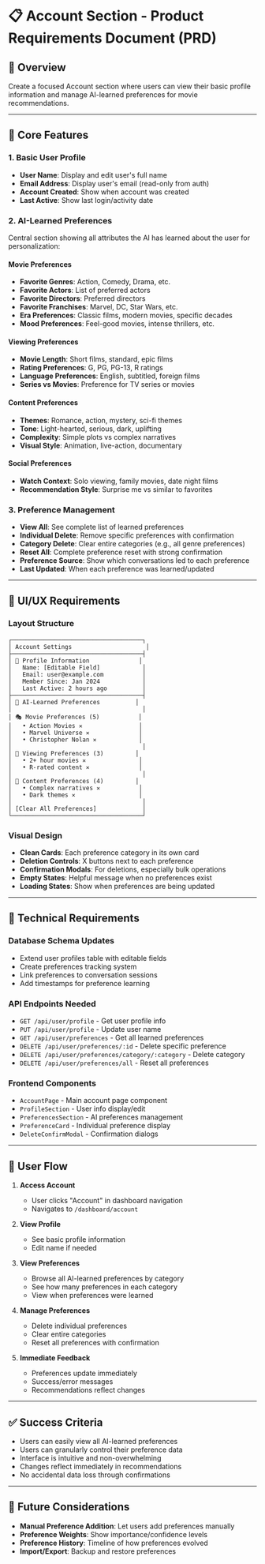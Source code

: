 # 📋 Account Section - Product Requirements Document (PRD)

## 🎯 **Overview**

Create a focused Account section where users can view their basic profile information and manage AI-learned preferences for movie recommendations.

---

## 🚀 **Core Features**

### 1. **Basic User Profile**

- **User Name**: Display and edit user's full name
- **Email Address**: Display user's email (read-only from auth)
- **Account Created**: Show when account was created
- **Last Active**: Show last login/activity date

### 2. **AI-Learned Preferences**

Central section showing all attributes the AI has learned about the user for personalization:

#### **Movie Preferences**

- **Favorite Genres**: Action, Comedy, Drama, etc.
- **Favorite Actors**: List of preferred actors
- **Favorite Directors**: Preferred directors
- **Favorite Franchises**: Marvel, DC, Star Wars, etc.
- **Era Preferences**: Classic films, modern movies, specific decades
- **Mood Preferences**: Feel-good movies, intense thrillers, etc.

#### **Viewing Preferences**

- **Movie Length**: Short films, standard, epic films
- **Rating Preferences**: G, PG, PG-13, R ratings
- **Language Preferences**: English, subtitled, foreign films
- **Series vs Movies**: Preference for TV series or movies

#### **Content Preferences**

- **Themes**: Romance, action, mystery, sci-fi themes
- **Tone**: Light-hearted, serious, dark, uplifting
- **Complexity**: Simple plots vs complex narratives
- **Visual Style**: Animation, live-action, documentary

#### **Social Preferences**

- **Watch Context**: Solo viewing, family movies, date night films
- **Recommendation Style**: Surprise me vs similar to favorites

### 3. **Preference Management**

- **View All**: See complete list of learned preferences
- **Individual Delete**: Remove specific preferences with confirmation
- **Category Delete**: Clear entire categories (e.g., all genre preferences)
- **Reset All**: Complete preference reset with strong confirmation
- **Preference Source**: Show which conversations led to each preference
- **Last Updated**: When each preference was learned/updated

---

## 🎨 **UI/UX Requirements**

### **Layout Structure**

```
┌─────────────────────────────────────┐
│ Account Settings                     │
├─────────────────────────────────────┤
│ 👤 Profile Information              │
│   Name: [Editable Field]            │
│   Email: user@example.com           │
│   Member Since: Jan 2024            │
│   Last Active: 2 hours ago          │
├─────────────────────────────────────┤
│ 🧠 AI-Learned Preferences          │
│                                     │
│ 🎭 Movie Preferences (5)           │
│   • Action Movies ✕                │
│   • Marvel Universe ✕              │
│   • Christopher Nolan ✕            │
│                                     │
│ 🎯 Viewing Preferences (3)         │
│   • 2+ hour movies ✕               │
│   • R-rated content ✕              │
│                                     │
│ 🎨 Content Preferences (4)         │
│   • Complex narratives ✕           │
│   • Dark themes ✕                  │
│                                     │
│ [Clear All Preferences]             │
└─────────────────────────────────────┘
```

### **Visual Design**

- **Clean Cards**: Each preference category in its own card
- **Deletion Controls**: X buttons next to each preference
- **Confirmation Modals**: For deletions, especially bulk operations
- **Empty States**: Helpful message when no preferences exist
- **Loading States**: Show when preferences are being updated

---

## 🔧 **Technical Requirements**

### **Database Schema Updates**

- Extend user profiles table with editable fields
- Create preferences tracking system
- Link preferences to conversation sessions
- Add timestamps for preference learning

### **API Endpoints Needed**

- `GET /api/user/profile` - Get user profile info
- `PUT /api/user/profile` - Update user name
- `GET /api/user/preferences` - Get all learned preferences
- `DELETE /api/user/preferences/:id` - Delete specific preference
- `DELETE /api/user/preferences/category/:category` - Delete category
- `DELETE /api/user/preferences/all` - Reset all preferences

### **Frontend Components**

- `AccountPage` - Main account page component
- `ProfileSection` - User info display/edit
- `PreferencesSection` - AI preferences management
- `PreferenceCard` - Individual preference display
- `DeleteConfirmModal` - Confirmation dialogs

---

## 📱 **User Flow**

1. **Access Account**

   - User clicks "Account" in dashboard navigation
   - Navigates to `/dashboard/account`

2. **View Profile**

   - See basic profile information
   - Edit name if needed

3. **View Preferences**

   - Browse all AI-learned preferences by category
   - See how many preferences in each category
   - View when preferences were learned

4. **Manage Preferences**

   - Delete individual preferences
   - Clear entire categories
   - Reset all preferences with confirmation

5. **Immediate Feedback**
   - Preferences update immediately
   - Success/error messages
   - Recommendations reflect changes

---

## ✅ **Success Criteria**

- Users can easily view all AI-learned preferences
- Users can granularly control their preference data
- Interface is intuitive and non-overwhelming
- Changes reflect immediately in recommendations
- No accidental data loss through confirmations

---

## 🔄 **Future Considerations**

- **Manual Preference Addition**: Let users add preferences manually
- **Preference Weights**: Show importance/confidence levels
- **Preference History**: Timeline of how preferences evolved
- **Import/Export**: Backup and restore preferences

